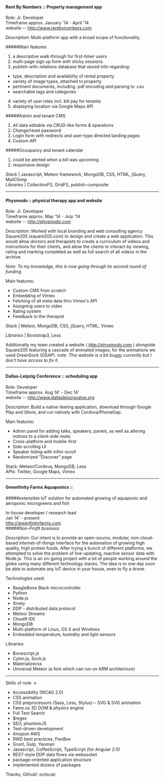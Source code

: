 #### Rent By Numbers :: Property management app

Role: Jr. Developer<br>
Timeframe approx. January '14 - April '14<br>
website -- http://www.rentbynumbers.com<br>

*Description*: Multi-platform app with a broad scope of functionality.

#####Main features

1. a descriptive walk-through for first-timer users
2. multi-page sign up form with sticky sessions
3. publish-with-relations database that stored info regarding:
  - type, description and availability of rental property
  - variety of image types, attached to property
  - pertinent documents, including .pdf encoding and parsing to .csv
  - searchable tags and categories
4. variety of user roles incl. bill pay for tenants
5. displaying location via Google Maps API

#####Admin and tenant CMS

1. All data editable via CRUD-like forms & operations
2. Change/reset password
3. Login form with redirects and user-type directed landing pages
4. Custom API

#####Occupancy and tenant calendar

1. could be alerted when a bill was upcoming
2. responsive design

*Stack* | Javascript, Meteor framework, MongoDB, CSS, HTML, jQuery, MailChimp<br>
*Libraries* | CollectionFS, GridFS, publish-composite

***

#### Physmodo :: physical therapy app and website

Role: Jr. Developer<br>
Timeframe approx. May '14 - July '14<br>
website -- http://physmodo.com<br>

*Description*: Worked with local branding and web consulting agency Square205 (square205.com) to design and create a web application. This would allow doctors and therapists to create a curriculum of videos and instructions for their clients, and allow the clients to interact by viewing, rating and marking completed as well as full search of all videos in the archive. 

*Note: To my knowledge, this is now going through its second round of funding.*

Main features:
- Custom CMS from scratch
- Embedding of Vimeo
- Fetching of all meta data thru Vimeo's API
- Assigning users to video
- Rating system
- Feedback to the therapist

*Stack* | Meteor, MongoDB, CSS, jQuery, HTML, Vimeo

*Libraries* | Bootstrap3, Less

Additionally my team created a website ( http://physmodo.com ) alongside Square205 featuring a cascade of animated images; for the animations we used GreenSock (GSAP).
*note: This website is a bit buggy currently but I don't have access to fix it.*

***

#### Dallas-Leipzig Conference :: scheduling app

Role: Developer<br>
Timeframe approx. Aug 14' - Dec 14'<br>
website -- http://www.dallasleipzigvalve.org<br>

*Description*: Build a native-feeling application, download through Google Play and iStore, and run natively with Cordova/PhoneGap.

Main features:<br>
- Admin panel for adding talks, speakers, panels, as well as altering notices to a client-side route.
- Cross-platform and mobile-first
- Side-scrolling UI
- Speaker listing with infini-scroll
- Randomized "Discover" page

Stack: Meteor/Cordova, MongoDB, Less<br>
APIs: Twitter, Google Maps, Vimeo


***

#### Greenfinity Farms Aquaponics :: 
#####extensible IoT solution for automated growing of aquaponic and aeroponic microgreens and fish

In-house developer / research lead<br>
Jan 14' - present<br>
http://greenfinityfarms.com<br>
#####*Non-Profit business*

*Description*: Our intent is to provide an open-source, modular, non-cloud-based internet-of-things interface for the automation of growing high quality, high protein foods. After trying a bunch of different platforms, we attempted to solve the problem of live-updating, reactive sensor data with Node.js. This is an on-going project with a lot of people working around the globe using many different technology stacks. The idea is to one day soon be able to automate any IoT device in your house, even to fly a drone.

Technologies used:
- BeagleBone Black microcontroller
- Python
- Node.js
- Xively
- DDP - distributed data protocol
- Meteor Streams
- Cloud9 IDE
- MongoDB
- Multi-platform of Linux, OS X and Windows
- Embedded temperature, humidity and light sensors

Libraries: 
- Bonescript.js
- Cylon.js, Sock.js
- Materializecss
- Universal Meteor (a fork which can run on ARM architecture)


***

Skills of note ->

- Accessibility (WCAG 2.0)
- CSS animation
- CSS preprocessors (Sass, Less, Stylus)-- SVG & SVG animation
- Famo.us 3D DOM & physics engine
- Full Text Search
- $regex
- SEO, phantomJS
- Test-driven development
- Amazon AWS
- RWD best practices, FlexBox
- Grunt, Gulp, Yeoman
- Javascript, CoffeeScript, TypeScript (for Angular 2.0)
- REST-style DDP data flows via websocket
- package-oriented application structure
- implemented dozens of packages

Thanks, Github! :octocat:
